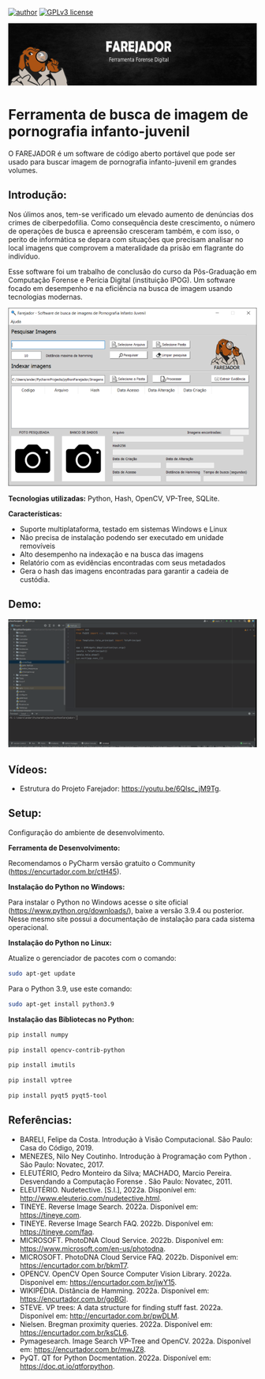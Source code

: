 [![author](https://img.shields.io/badge/author-andersonsantana-red.svg)](https://www.linkedin.com/in/anderson-santana-53a51a69) [![GPLv3 license](https://img.shields.io/badge/License-GPLv3-blue.svg)](http://perso.crans.org/besson/LICENSE.html)

<p align="center">
  <img src="banner.png" >
</p>

# Ferramenta de busca de imagem de pornografia infanto-juvenil


O FAREJADOR é um software de código aberto portável que pode ser usado para buscar imagem de pornografia infanto-juvenil em grandes volumes.

## Introdução:

Nos úlimos anos, tem-se verificado um elevado aumento de denúncias dos crimes de ciberpedofilia. Como consequência deste crescimento, o número de operações de busca e apreensão cresceram também, e com isso, o perito de informática se depara com situações que precisam analisar no local imagens que comprovem a materalidade da prisão em flagrante do indivíduo.

Esse software foi um trabalho de conclusão do curso da Pôs-Graduação em Computação Forense e Perícia Digital (instituição IPOG). Um software focado em desempenho e na eficiência na busca de imagem usando tecnologias modernas.

<p align="center">
  <img src="farejador.png?w=100">
</p>

**Tecnologias utilizadas:** Python, Hash, OpenCV, VP-Tree, SQLite.

**Características:**
* Suporte multiplataforma, testado em sistemas Windows e Linux
* Não precisa de instalação podendo ser executado em unidade removíveis
* Alto desempenho na indexação e na busca das imagens
* Relatório com as evidências encontradas com seus metadados
* Gera o hash das imagens encontradas para garantir a cadeia de custódia. 

## Demo:

![Watch the video](demo.gif)


## Vídeos:

* Estrutura do Projeto Farejador: https://youtu.be/6Qlsc_jM9Tg.

## Setup:
Configuração do ambiente de desenvolvimento.

**Ferramenta de Desenvolvimento:**

Recomendamos o PyCharm versão gratuito o Community (https://encurtador.com.br/ctH45).

<b>Instalação do Python no Windows:</b>

Para instalar o Python no Windows acesse o site oficial (https://www.python.org/downloads/), baixe a versão 3.9.4 ou posterior. Nesse mesmo site possui a documentação de instalação para cada sistema operacional.

<b>Instalação do Python no Linux:</b>

Atualize o gerenciador de pacotes com o comando:
```sh
sudo apt-get update
```
Para o Python 3.9, use este comando:
```sh
sudo apt-get install python3.9
```

<b>Instalação das Bibliotecas no Python:</b>
```sh
pip install numpy
```
```sh
pip install opencv-contrib-python
```
```sh
pip install imutils
```
```sh
pip install vptree
```
```sh
pip install pyqt5 pyqt5-tool
```


## Referências:

* BARELI, Felipe da Costa. Introdução à Visão Computacional. São Paulo: Casa do Código, 2019.
* MENEZES, Nilo Ney Coutinho. Introdução à Programação com Python . São Paulo: Novatec, 2017.
* ELEUTÉRIO, Pedro Monteiro da Silva; MACHADO, Marcio Pereira. Desvendando a Computação Forense . São Paulo: Novatec, 2011.
* ELEUTÉRIO. Nudetective. [S.l.], 2022a. Disponível em: http://www.eleuterio.com/nudetective.html.
* TINEYE. Reverse Image Search. 2022a. Disponível em: https://tineye.com.
* TINEYE. Reverse Image Search FAQ. 2022b. Disponível em: https://tineye.com/faq.
* MICROSOFT. PhotoDNA Cloud Service. 2022b. Disponível em: https://www.microsoft.com/en-us/photodna.
* MICROSOFT. PhotoDNA Cloud Service FAQ. 2022b. Disponível em: https://encurtador.com.br/bkmT7.
* OPENCV. OpenCV Open Source Computer Vision Library. 2022a. Disponível em: https://encurtador.com.br/jwY15.
* WIKIPÉDIA. Distância de Hamming. 2022a. Disponível em: https://encurtador.com.br/goBGI.
* STEVE. VP trees: A data structure for finding stuff fast. 2022a. Disponível em: http://encurtador.com.br/pwDLM.
* Nielsen. Bregman proximity queries. 2022a. Disponível em: https://encurtador.com.br/ksCL6.
* Pymagesearch. Image Search VP-Tree and OpenCV. 2022a. Disponível em: https://encurtador.com.br/mwJZ8.
* PyQT. QT for Python Docmentation. 2022a. Disponível em: https://doc.qt.io/qtforpython.


